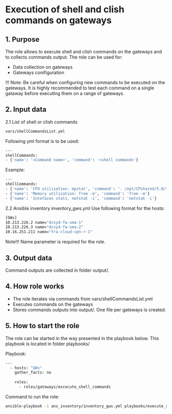 # Execution of shell and clish commands on gateways

## 1. Purpose

The role allows to execute shell and clish commands on the gateways and to collects commands output.
The role can be used for:

- Data collection on gateways
- Gateways conifiguration 

!!! Note: Be careful when configuring new commands to be executed on the gateways. 
It is highly recommended to test each command on a single gataway before executing them on a range of gateways.


## 2. Input data

2.1 List of shell or clish commands
```bash
vars/shellCommandsList.yml
```

Following yml format is to be used:
```bash
---
shellCommands:
- {'name': '<Command name>', 'command': '<shell command>'}
```

Example:
```bash
---
shellCommands:
- {'name': 'CPU utilization: mpstat', 'command': '. /opt/CPshared/5.0/tmp/.CPprofile.sh; mpstat'}
- {'name': 'Memory utilization: free -m', 'command': 'free -m'}
- {'name': 'Intefaces stats, netstat -i', 'command': 'netstat -i'}
```

2.2 Ansible inventory inventory_gws.yml
Use following format for the hosts:

```bash
[GWs]
10.213.226.2 name="dcsyd-fw-sma-1"
10.213.226.3 name="dcsyd-fw-sma-2"
10.16.251.211 name="fra-cloud-vpn-r-1"
```

Note!!! Name parameter is required for the role.


## 3. Output data 
Command outputs are collected in folder output/. 


## 4. How role works

- The role iterates via commands from vars/shellCommandsList.yml
- Executes commands on the gateways 
- Stores commands outputs into output/. One file per gateways is created. 


## 5. How to start the role

The role can be started in the way presented in the playbook below. 
This playbook is located in folder playbooks/

Playbook:
```bash
---
  - hosts: "GWs"
    gather_facts: no
   
    roles:
      - roles/gateways/excecute_shell_commands    
```

Command to run the role:
```bash
ansible-playbook -i ans_inventory/inventory_gws.yml playbooks/execute_shell_commands.yml
```
